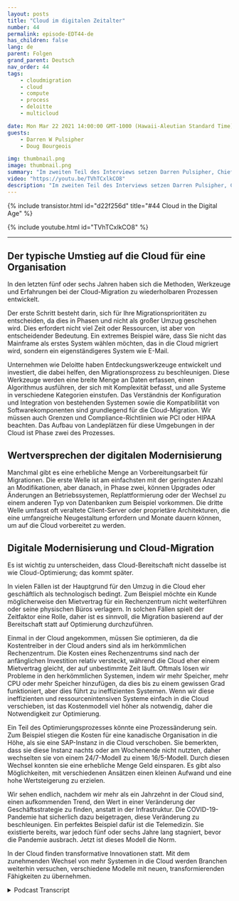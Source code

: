 ```yaml
---
layout: posts
title: "Cloud im digitalen Zeitalter"
number: 44
permalink: episode-EDT44-de
has_children: false
lang: de
parent: Folgen
grand_parent: Deutsch
nav_order: 44
tags:
    - cloudmigration
    - cloud
    - compute
    - process
    - deloitte
    - multicloud

date: Mon Mar 22 2021 14:00:00 GMT-1000 (Hawaii-Aleutian Standard Time)
guests:
    - Darren W Pulsipher
    - Doug Bourgeois

img: thumbnail.png
image: thumbnail.png
summary: "Im zweiten Teil des Interviews setzen Darren Pulsipher, Chief Solution Architect bei Intel, und Doug Bourgeois, Managing Director und GPS Cloud Strategy Leader bei Deloitte, ihre Diskussion über die Cloud-Migration fort."
video: "https://youtu.be/TVhTCxlkCO8"
description: "Im zweiten Teil des Interviews setzen Darren Pulsipher, Chief Solution Architect bei Intel, und Doug Bourgeois, Managing Director und GPS Cloud Strategy Leader bei Deloitte, ihre Diskussion über die Cloud-Migration fort."
---
```


<div>
{% include transistor.html id="d22f256d" title="#44 Cloud in the Digital Age" %}

{% include youtube.html id="TVhTCxlkCO8" %}
</div>

---

## Der typische Umstieg auf die Cloud für eine Organisation

In den letzten fünf oder sechs Jahren haben sich die Methoden, Werkzeuge und Erfahrungen bei der Cloud-Migration zu wiederholbaren Prozessen entwickelt.

Der erste Schritt besteht darin, sich für Ihre Migrationsprioritäten zu entscheiden, da dies in Phasen und nicht als großer Umzug geschehen wird. Dies erfordert nicht viel Zeit oder Ressourcen, ist aber von entscheidender Bedeutung. Ein extremes Beispiel wäre, dass Sie nicht das Mainframe als erstes System wählen möchten, das in die Cloud migriert wird, sondern ein eigenständigeres System wie E-Mail.

Unternehmen wie Deloitte haben Entdeckungswerkzeuge entwickelt und investiert, die dabei helfen, den Migrationsprozess zu beschleunigen. Diese Werkzeuge werden eine breite Menge an Daten erfassen, einen Algorithmus ausführen, der sich mit Komplexität befasst, und alle Systeme in verschiedene Kategorien einstufen. Das Verständnis der Konfiguration und Integration von bestehenden Systemen sowie die Kompatibilität von Softwarekomponenten sind grundlegend für die Cloud-Migration. Wir müssen auch Grenzen und Compliance-Richtlinien wie PCI oder HIPAA beachten. Das Aufbau von Landeplätzen für diese Umgebungen in der Cloud ist Phase zwei des Prozesses.

## Wertversprechen der digitalen Modernisierung

Manchmal gibt es eine erhebliche Menge an Vorbereitungsarbeit für Migrationen. Die erste Welle ist am einfachsten mit der geringsten Anzahl an Modifikationen, aber danach, in Phase zwei, können Upgrades oder Änderungen an Betriebssystemen, Replattformierung oder der Wechsel zu einem anderen Typ von Datenbanken zum Beispiel vorkommen. Die dritte Welle umfasst oft veraltete Client-Server oder proprietäre Architekturen, die eine umfangreiche Neugestaltung erfordern und Monate dauern können, um auf die Cloud vorbereitet zu werden.

## Digitale Modernisierung und Cloud-Migration

Es ist wichtig zu unterscheiden, dass Cloud-Bereitschaft nicht dasselbe ist wie Cloud-Optimierung; das kommt später.

In vielen Fällen ist der Hauptgrund für den Umzug in die Cloud eher geschäftlich als technologisch bedingt. Zum Beispiel möchte ein Kunde möglicherweise den Mietvertrag für ein Rechenzentrum nicht weiterführen oder seine physischen Büros verlagern. In solchen Fällen spielt der Zeitfaktor eine Rolle, daher ist es sinnvoll, die Migration basierend auf der Bereitschaft statt auf Optimierung durchzuführen.

Einmal in der Cloud angekommen, müssen Sie optimieren, da die Kostentreiber in der Cloud anders sind als im herkömmlichen Rechenzentrum. Die Kosten eines Rechenzentrums sind nach der anfänglichen Investition relativ versteckt, während die Cloud eher einem Mietvertrag gleicht, der auf unbestimmte Zeit läuft. Oftmals lösen wir Probleme in den herkömmlichen Systemen, indem wir mehr Speicher, mehr CPU oder mehr Speicher hinzufügen, da dies bis zu einem gewissen Grad funktioniert, aber dies führt zu ineffizienten Systemen. Wenn wir diese ineffizienten und ressourcenintensiven Systeme einfach in die Cloud verschieben, ist das Kostenmodell viel höher als notwendig, daher die Notwendigkeit zur Optimierung.

Ein Teil des Optimierungsprozesses könnte eine Prozessänderung sein. Zum Beispiel stiegen die Kosten für eine kanadische Organisation in die Höhe, als sie eine SAP-Instanz in die Cloud verschoben. Sie bemerkten, dass sie diese Instanz nachts oder am Wochenende nicht nutzten, daher wechselten sie von einem 24/7-Modell zu einem 16/5-Modell. Durch diesen Wechsel konnten sie eine erhebliche Menge Geld einsparen. Es gibt also Möglichkeiten, mit verschiedenen Ansätzen einen kleinen Aufwand und eine hohe Wertsteigerung zu erzielen.

Wir sehen endlich, nachdem wir mehr als ein Jahrzehnt in der Cloud sind, einen aufkommenden Trend, den Wert in einer Veränderung der Geschäftsstrategie zu finden, anstatt in der Infrastruktur. Die COVID-19-Pandemie hat sicherlich dazu beigetragen, diese Veränderung zu beschleunigen. Ein perfektes Beispiel dafür ist die Telemedizin. Sie existierte bereits, war jedoch fünf oder sechs Jahre lang stagniert, bevor die Pandemie ausbrach. Jetzt ist dieses Modell die Norm.

In der Cloud finden transformative Innovationen statt. Mit dem zunehmenden Wechsel von mehr Systemen in die Cloud werden Branchen weiterhin versuchen, verschiedene Modelle mit neuen, transformierenden Fähigkeiten zu übernehmen.



<details>
<summary> Podcast Transcript </summary>

<p></p>

</details>
